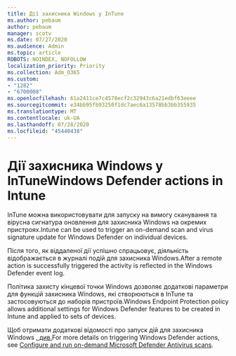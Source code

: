 ```yaml
---
title: Дії захисника Windows у InTune
ms.author: pebaum
author: pebaum
manager: scotv
ms.date: 07/27/2020
ms.audience: Admin
ms.topic: article
ROBOTS: NOINDEX, NOFOLLOW
localization_priority: Priority
ms.collection: Adm_O365
ms.custom:
- "1282"
- "6700008"
ms.openlocfilehash: 61a2411ce7c4578ecf2c32943c6a21edbf63eeee
ms.sourcegitcommit: e34bb95fb93250f1dc7aec6a13578bb3bb355935
ms.translationtype: MT
ms.contentlocale: uk-UA
ms.lasthandoff: 07/28/2020
ms.locfileid: "45440438"
---
```

# <a name="windows-defender-actions-in-intune"></a><span data-ttu-id="6b1c7-102">Дії захисника Windows у InTune</span><span class="sxs-lookup"><span data-stu-id="6b1c7-102">Windows Defender actions in Intune</span></span>

<span data-ttu-id="6b1c7-103">InTune можна використовувати для запуску на вимогу сканування та вірусна сигнатура оновлення для захисника Windows на окремих пристроях.</span><span class="sxs-lookup"><span data-stu-id="6b1c7-103">Intune can be used to trigger an on-demand scan and virus signature update for Windows Defender on individual devices.</span></span>

<span data-ttu-id="6b1c7-104">Після того, як віддаленої дії успішно спрацьовує, діяльність відображається в журналі подій для захисника Windows.</span><span class="sxs-lookup"><span data-stu-id="6b1c7-104">After a remote action is successfully triggered the activity is reflected in the Windows Defender event log.</span></span>

<span data-ttu-id="6b1c7-105">Політика захисту кінцевої точки Windows дозволяє додаткові параметри для функцій захисника Windows, які створюються в InTune та застосовуються до наборів пристроїв.</span><span class="sxs-lookup"><span data-stu-id="6b1c7-105">Windows Endpoint Protection policy allows additional settings for Windows Defender features to be created in Intune and applied to sets of devices.</span></span>

<span data-ttu-id="6b1c7-106">Щоб отримати додаткові відомості про запуск дій для захисника Windows [, див.](https://docs.microsoft.com/windows/security/threat-protection/windows-defender-antivirus/run-scan-windows-defender-antivirus)</span><span class="sxs-lookup"><span data-stu-id="6b1c7-106">For more details on triggering Windows Defender actions, see [Configure and run on-demand Microsoft Defender Antivirus scans](https://docs.microsoft.com/windows/security/threat-protection/windows-defender-antivirus/run-scan-windows-defender-antivirus).</span></span>